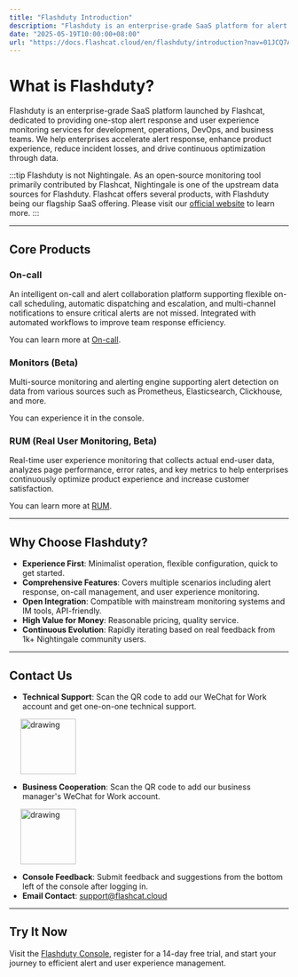 ```yaml
---
title: "Flashduty Introduction"
description: "Flashduty is an enterprise-grade SaaS platform for alert response and user experience monitoring from Flashcat, focused on accelerating alert response, improving system availability, and enhancing end-user experience."
date: "2025-05-19T10:00:00+08:00"
url: "https://docs.flashcat.cloud/en/flashduty/introduction?nav=01JCQ7A4N4WRWNXW8EWEHXCMF5"
---
```


# What is Flashduty?

Flashduty is an enterprise-grade SaaS platform launched by Flashcat, dedicated to providing one-stop alert response and user experience monitoring services for development, operations, DevOps, and business teams. We help enterprises accelerate alert response, enhance product experience, reduce incident losses, and drive continuous optimization through data.

:::tip
Flashduty is not Nightingale. As an open-source monitoring tool primarily contributed by Flashcat, Nightingale is one of the upstream data sources for Flashduty. Flashcat offers several products, with Flashduty being our flagship SaaS offering. Please visit our [official website](https://flashcat.cloud) to learn more.
:::

---

## Core Products

### On-call
An intelligent on-call and alert collaboration platform supporting flexible on-call scheduling, automatic dispatching and escalation, and multi-channel notifications to ensure critical alerts are not missed. Integrated with automated workflows to improve team response efficiency.

You can learn more at [On-call](https://docs.flashcat.cloud/en/flashduty/on-call/introduction?nav=flashduty).

### Monitors (Beta)
Multi-source monitoring and alerting engine supporting alert detection on data from various sources such as Prometheus, Elasticsearch, Clickhouse, and more.

You can experience it in the console.

### RUM (Real User Monitoring, Beta)
Real-time user experience monitoring that collects actual end-user data, analyzes page performance, error rates, and key metrics to help enterprises continuously optimize product experience and increase customer satisfaction.

You can learn more at [RUM](https://docs.flashcat.cloud/en/flashduty/rum/introduction?nav=flashduty).

---

## Why Choose Flashduty?

- **Experience First**: Minimalist operation, flexible configuration, quick to get started.
- **Comprehensive Features**: Covers multiple scenarios including alert response, on-call management, and user experience monitoring.
- **Open Integration**: Compatible with mainstream monitoring systems and IM tools, API-friendly.
- **High Value for Money**: Reasonable pricing, quality service.
- **Continuous Evolution**: Rapidly iterating based on real feedback from 1k+ Nightingale community users.

---

## Contact Us

- **Technical Support**: Scan the QR code to add our WeChat for Work account and get one-on-one technical support.

<img src="https://api.apifox.com/api/v1/projects/4386769/resources/447591/image-preview" alt="drawing" style="margin-left:20px" width="100"/>

- **Business Cooperation**: Scan the QR code to add our business manager's WeChat for Work account.

<img src="https://api.apifox.com/api/v1/projects/4386769/resources/447590/image-preview" alt="drawing" style="margin-left:20px" width="100"/>

- **Console Feedback**: Submit feedback and suggestions from the bottom left of the console after logging in.
- **Email Contact**: [support@flashcat.cloud](mailto:support@flashcat.cloud)

---

## Try It Now

Visit the [Flashduty Console](https://console.flashcat.cloud/login?from=docs-intro), register for a 14-day free trial, and start your journey to efficient alert and user experience management. 